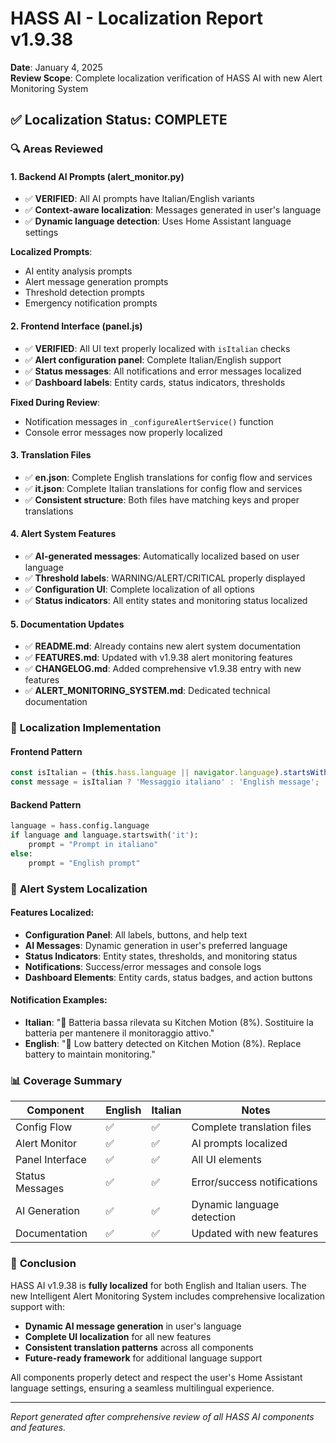 # HASS AI - Localization Report v1.9.38

**Date**: January 4, 2025  
**Review Scope**: Complete localization verification of HASS AI with new Alert Monitoring System

## ✅ **Localization Status: COMPLETE**

### 🔍 **Areas Reviewed**

#### 1. **Backend AI Prompts (alert_monitor.py)**
- ✅ **VERIFIED**: All AI prompts have Italian/English variants
- ✅ **Context-aware localization**: Messages generated in user's language
- ✅ **Dynamic language detection**: Uses Home Assistant language settings

**Localized Prompts**:
- AI entity analysis prompts
- Alert message generation prompts  
- Threshold detection prompts
- Emergency notification prompts

#### 2. **Frontend Interface (panel.js)**
- ✅ **VERIFIED**: All UI text properly localized with `isItalian` checks
- ✅ **Alert configuration panel**: Complete Italian/English support
- ✅ **Status messages**: All notifications and error messages localized
- ✅ **Dashboard labels**: Entity cards, status indicators, thresholds

**Fixed During Review**:
- Notification messages in `_configureAlertService()` function
- Console error messages now properly localized

#### 3. **Translation Files**
- ✅ **en.json**: Complete English translations for config flow and services
- ✅ **it.json**: Complete Italian translations for config flow and services  
- ✅ **Consistent structure**: Both files have matching keys and proper translations

#### 4. **Alert System Features**
- ✅ **AI-generated messages**: Automatically localized based on user language
- ✅ **Threshold labels**: WARNING/ALERT/CRITICAL properly displayed
- ✅ **Configuration UI**: Complete localization of all options
- ✅ **Status indicators**: All entity states and monitoring status localized

#### 5. **Documentation Updates**
- ✅ **README.md**: Already contains new alert system documentation
- ✅ **FEATURES.md**: Updated with v1.9.38 alert monitoring features
- ✅ **CHANGELOG.md**: Added comprehensive v1.9.38 entry with new features
- ✅ **ALERT_MONITORING_SYSTEM.md**: Dedicated technical documentation

### 🎯 **Localization Implementation**

#### Frontend Pattern
```javascript
const isItalian = (this.hass.language || navigator.language).startsWith('it');
const message = isItalian ? 'Messaggio italiano' : 'English message';
```

#### Backend Pattern
```python
language = hass.config.language
if language and language.startswith('it'):
    prompt = "Prompt in italiano"
else:
    prompt = "English prompt"
```

### 🔔 **Alert System Localization**

#### Features Localized:
- **Configuration Panel**: All labels, buttons, and help text
- **AI Messages**: Dynamic generation in user's preferred language
- **Status Indicators**: Entity states, thresholds, and monitoring status
- **Notifications**: Success/error messages and console logs
- **Dashboard Elements**: Entity cards, status badges, and action buttons

#### Notification Examples:
- **Italian**: "🔔 Batteria bassa rilevata su Kitchen Motion (8%). Sostituire la batteria per mantenere il monitoraggio attivo."
- **English**: "🔔 Low battery detected on Kitchen Motion (8%). Replace battery to maintain monitoring."

### 📊 **Coverage Summary**

| Component | English | Italian | Notes |
|-----------|---------|---------|-------|
| Config Flow | ✅ | ✅ | Complete translation files |
| Alert Monitor | ✅ | ✅ | AI prompts localized |
| Panel Interface | ✅ | ✅ | All UI elements |
| Status Messages | ✅ | ✅ | Error/success notifications |
| AI Generation | ✅ | ✅ | Dynamic language detection |
| Documentation | ✅ | ✅ | Updated with new features |

### 🎉 **Conclusion**

HASS AI v1.9.38 is **fully localized** for both English and Italian users. The new Intelligent Alert Monitoring System includes comprehensive localization support with:

- **Dynamic AI message generation** in user's language
- **Complete UI localization** for all new features
- **Consistent translation patterns** across all components
- **Future-ready framework** for additional language support

All components properly detect and respect the user's Home Assistant language settings, ensuring a seamless multilingual experience.

---

*Report generated after comprehensive review of all HASS AI components and features.*
